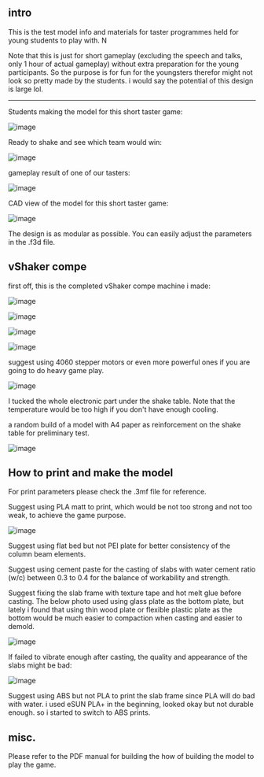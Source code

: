 
## intro

This is the test model info and materials for taster programmes held for young students to play with. N

Note that this is just for short gameplay (excluding the speech and talks, only 1 hour of actual gameplay) without extra preparation for the young participants. So the purpose is for fun for the youngsters therefor might not look so pretty made by the students. i would say the potential of this design is large lol. 

----


Students making the model for this short taster game:

![image](https://github.com/treesess/vShaker/assets/20311124/2d417b1a-1ebb-475c-9e09-72ca7f409a55)

Ready to shake and see which team would win: 

![image](https://github.com/treesess/vShaker/assets/20311124/b17575ed-ead5-4932-8136-0513cf66993f)

gameplay result of one of our tasters: 

![image](https://github.com/treesess/vShaker/assets/20311124/4f02be81-37f1-4e5a-9039-08e25c8d093e)






CAD view of the model for this short taster game: 







![image](https://github.com/treesess/vShaker/assets/20311124/a204bbec-71f1-45dc-88d4-7364545f29fb)

The design is as modular as possible. You can easily adjust the parameters in the .f3d file. 




## vShaker compe

first off, this is the completed vShaker compe machine i made: 

![image](https://github.com/treesess/vShaker/assets/20311124/306eb4e8-74f0-4ed2-ba49-2e64e10da3ff)


![image](https://github.com/treesess/vShaker/assets/20311124/c16b3ff7-0d0a-4f0f-92d1-7e718db59d3f)

![image](https://github.com/treesess/vShaker/assets/20311124/dcad9070-35cb-49a6-99c3-0d005f024bbd)

![image](https://github.com/treesess/vShaker/assets/20311124/373f21c0-177e-448a-8dec-66f03802f6b8)

suggest using 4060 stepper motors or even more powerful ones if you are going to do heavy game play. 

![image](https://github.com/treesess/vShaker/assets/20311124/98ffb7a6-6b79-402d-a140-1e3ce267a2fc)

I tucked the whole electronic part under the shake table. Note that the temperature would be too high if you don't have enough cooling. 


a random build of a model with A4 paper as reinforcement on the shake table for preliminary test. 

![image](https://github.com/treesess/vShaker/assets/20311124/3eeaa738-1b41-49f0-aef0-a1de807b37e5)



## How to print and make the model

For print parameters please check the .3mf file for reference. 

Suggest using PLA matt to print, which would be not too strong and not too weak, to achieve the game purpose. 

![image](https://github.com/treesess/vShaker/assets/20311124/28f170f0-5080-4be9-8856-8a2bcdd9dd23)




Suggest using flat bed but not PEI plate for better consistency of the column beam elements. 

Suggest using cement paste for the casting of slabs with water cement ratio (w/c) between 0.3 to 0.4 for the balance of workability and strength. 

Suggest fixing the slab frame with texture tape and hot melt glue before casting. The below photo used using glass plate as the bottom plate, but lately i found that using thin wood plate or flexible plastic plate as the bottom would be much easier to compaction when casting and easier to demold. 

![image](https://github.com/treesess/vShaker/assets/20311124/93e0a0fb-eac5-4408-890b-a63e6a8cb2e1)

If failed to vibrate enough after casting, the quality and appearance of the slabs might be bad: 

![image](https://github.com/treesess/vShaker/assets/20311124/cd59e03c-02ea-4bcc-963a-1aa47cc51246)

Suggest using ABS but not PLA to print the slab frame since PLA will do bad with water. i used eSUN PLA+ in the beginning, looked okay but not durable enough. so i started to switch to ABS prints. 

## misc. 

Please refer to the PDF manual for building the how of building the model to play the game. 
